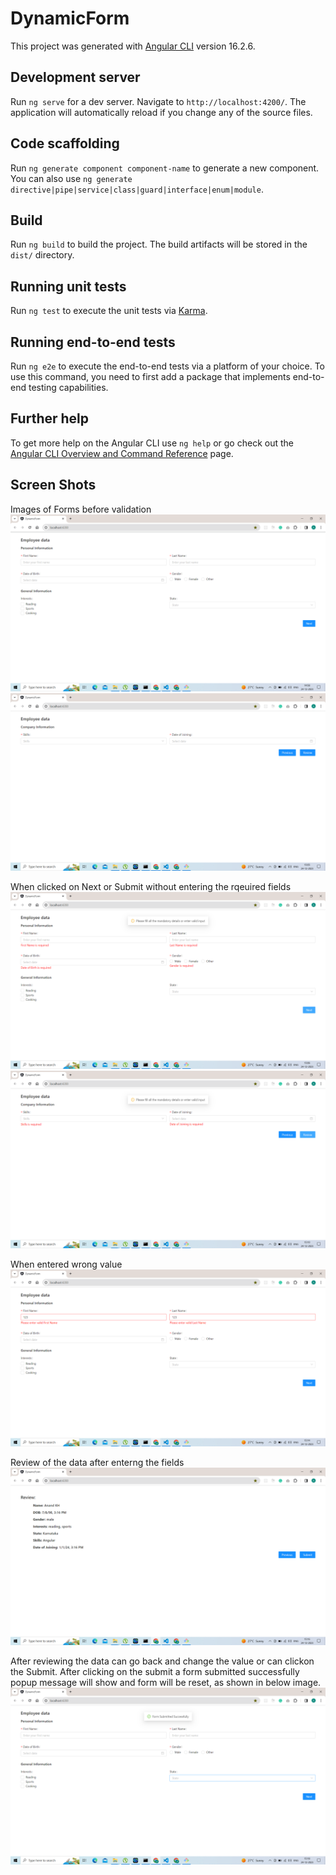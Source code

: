# DynamicForm

This project was generated with [Angular CLI](https://github.com/angular/angular-cli) version 16.2.6.

## Development server

Run `ng serve` for a dev server. Navigate to `http://localhost:4200/`. The application will automatically reload if you change any of the source files.

## Code scaffolding

Run `ng generate component component-name` to generate a new component. You can also use `ng generate directive|pipe|service|class|guard|interface|enum|module`.

## Build

Run `ng build` to build the project. The build artifacts will be stored in the `dist/` directory.

## Running unit tests

Run `ng test` to execute the unit tests via [Karma](https://karma-runner.github.io).

## Running end-to-end tests

Run `ng e2e` to execute the end-to-end tests via a platform of your choice. To use this command, you need to first add a package that implements end-to-end testing capabilities.

## Further help

To get more help on the Angular CLI use `ng help` or go check out the [Angular CLI Overview and Command Reference](https://angular.io/cli) page.

## Screen Shots

Images of Forms before validation
![img](/src/assets/Dynamic%20Form1.png)
![img](/src/assets/Dynamic%20Form2.png)

When clicked on Next or Submit without entering the rqeuired fields
![img](/src/assets/Required%20Fields1.png)
![img](/src/assets/Required%20Fields2.png)

When entered wrong value
![img](/src/assets/Pattern%20Validation.png)

Review of the data after enterng the fields
![img](/src/assets/Review.png)

After reviewing the data can go back and change the value or can clickon the Submit. After clicking on the submit a form submitted successfully popup message will show and form will be reset, as shown in below image.
![Alt text](/src/assets/Submit%20Form.png)
